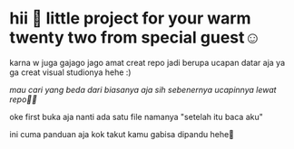 # hii 👋 little project for your warm twenty two from special guest☺️
karna w juga gajago jago amat creat repo jadi berupa ucapan datar aja ya ga creat visual studionya hehe :)


*mau cari yang beda dari biasanya aja sih sebenernya ucapinnya lewat repo✌🏻*


oke first buka aja nanti ada satu file namanya "setelah itu baca aku"


ini cuma panduan aja kok takut kamu gabisa dipandu hehe👀
